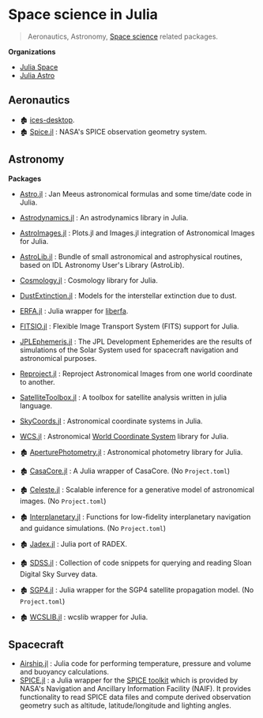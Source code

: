 # Space science in Julia

> Aeronautics, Astronomy, [Space science](https://en.wikipedia.org/wiki/Outline_of_space_science) related packages.

**Organizations**
- [Julia Space](https://github.com/JuliaSpace)
- [Julia Astro](https://github.com/juliaastro)

## Aeronautics

- 🏚️ [ices-desktop](https://github.com/abieler/ices-desktop).
- 🏚️ [Spice.jl](https://github.com/abieler/Spice.jl) : NASA's SPICE observation geometry system.

## Astronomy

**Packages**
- [Astro.jl](https://github.com/cormullion/Astro.jl) : Jan Meeus astronomical formulas and some time/date code in Julia.
- [Astrodynamics.jl](https://github.com/helgee/Astrodynamics.jl) : An astrodynamics library in Julia.
- [AstroImages.jl](https://github.com/JuliaAstro/AstroImages.jl) : Plots.jl and Images.jl integration of Astronomical Images for Julia.
- [AstroLib.jl](https://github.com/JuliaAstro/AstroLib.jl) : Bundle of small astronomical and astrophysical routines, based on IDL Astronomy User's Library (AstroLib).
- [Cosmology.jl](https://github.com/JuliaAstro/Cosmology.jl) : Cosmology library for Julia.
- [DustExtinction.jl](https://github.com/JuliaAstro/DustExtinction.jl) : Models for the interstellar extinction due to dust.
- [ERFA.jl](https://github.com/JuliaAstro/ERFA.jl) : Julia wrapper for [liberfa](https://github.com/liberfa/erfa).
- [FITSIO.jl](https://github.com/JuliaAstro/FITSIO.jl) : Flexible Image Transport System (FITS) support for Julia.
- [JPLEphemeris.jl](https://github.com/JuliaAstro/JPLEphemeris.jl) : The JPL Development Ephemerides are the results of simulations of the Solar System used for spacecraft navigation and astronomical purposes.
- [Reproject.jl](https://github.com/JuliaAstro/Reproject.jl) : Reproject Astronomical Images from one world coordinate to another.
- [SatelliteToolbox.jl](https://github.com/JuliaSpace/SatelliteToolbox.jl) : A toolbox for satellite analysis written in julia language.
- [SkyCoords.jl](https://github.com/JuliaAstro/SkyCoords.jl) : Astronomical coordinate systems in Julia.
- [WCS.jl](https://github.com/JuliaAstro/WCS.jl) : Astronomical [World Coordinate System](http://www.atnf.csiro.au/people/mcalabre/WCS/) library for Julia.


- 🏚️ [AperturePhotometry.jl](https://github.com/kbarbary/AperturePhotometry.jl) : Astronomical photometry library for Julia.
- 🏚️ [CasaCore.jl](https://github.com/mweastwood/CasaCore.jl) : A Julia wrapper of CasaCore. (No `Project.toml`)
- 🏚️ [Celeste.jl](https://github.com/jeff-regier/Celeste.jl) : Scalable inference for a generative model of astronomical images. (No `Project.toml`)
- 🏚️ [Interplanetary.jl](https://github.com/crbinz/Interplanetary.jl) : Functions for low-fidelity interplanetary navigation and guidance simulations. (No `Project.toml`)
- 🏚️ [Jadex.jl](https://github.com/autocorr/Jadex.jl) : Julia port of RADEX.
- 🏚️ [SDSS.jl](https://github.com/kbarbary/SDSS.jl) : Collection of code snippets for querying and reading Sloan Digital Sky Survey data.
- 🏚️ [SGP4.jl](https://github.com/crbinz/SGP4.jl) : Julia wrapper for the SGP4 satellite propagation model. (No `Project.toml`)
- 🏚️ [WCSLIB.jl](https://github.com/JuliaAstro/WCSLIB.jl) : wcslib wrapper for Julia.


## Spacecraft

- [Airship.jl](https://github.com/ordovician/Airship.jl) : Julia code for performing temperature, pressure and volume and buoyancy calculations.
- [SPICE.jl](https://github.com/JuliaAstro/SPICE.jl) : a Julia wrapper for the [SPICE toolkit](https://naif.jpl.nasa.gov/naif/index.html) which is provided by NASA's Navigation and Ancillary Information Facility (NAIF). It provides functionality to read SPICE data files and compute derived observation geometry such as altitude, latitude/longitude and lighting angles.
